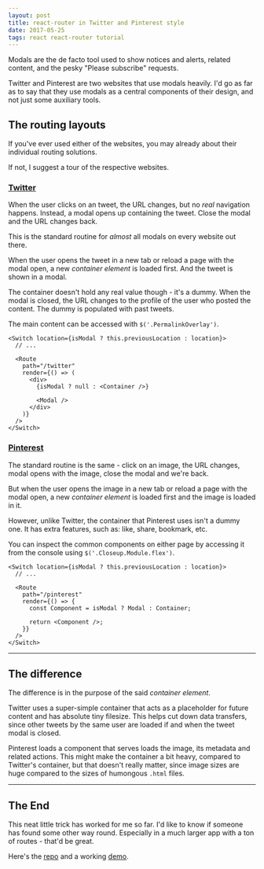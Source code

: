 ```yaml
---
layout: post
title: react-router in Twitter and Pinterest style
date: 2017-05-25
tags: react react-router tutorial
---
```


Modals are the de facto tool used to show notices and alerts, related content, and the pesky "Please subscribe" requests.

Twitter and Pinterest are two websites that use modals heavily.
I'd go as far as to say that they use modals as a central components of their design, and not just some auxiliary tools.



<!-- preview -->

## The routing layouts

If you've ever used either of the websites, you may already about their individual routing solutions.

If not, I suggest a tour of the respective websites.

### [Twitter]

When the user clicks on an tweet, the URL changes, but no *real* navigation happens.
Instead, a modal opens up containing the tweet.
Close the modal and the URL changes back.

This is the standard routine for *almost* all modals on every website out there.


When the user opens the tweet in a new tab or reload a page with the modal open, a new *container element* is loaded first.
And the tweet is shown in a modal.

The container doesn't hold any real value though - it's a dummy.
When the modal is closed, the URL changes to the profile of the user who posted the content.
The dummy is populated with past tweets.

The main content can be accessed with `$('.PermalinkOverlay')`.

```react
<Switch location={isModal ? this.previousLocation : location}>
  // ...

  <Route
    path="/twitter"
    render={() => (
      <div>
        {isModal ? null : <Container />}

        <Modal />
      </div>
    )}
  />
</Switch>
```

### [Pinterest]

The standard routine is the same - click on an image, the URL changes, modal opens with the image, close the modal and we're back.

But when the user opens the image in a new tab or reload a page with the modal open, a new *container element* is loaded first and the image is loaded in it.

However, unlike Twitter, the container that Pinterest uses isn't a dummy one.
It has extra features, such as: like, share, bookmark, etc.

You can inspect the common components on either page by accessing it from the console using `$('.Closeup.Module.flex')`.

```react
<Switch location={isModal ? this.previousLocation : location}>
  // ...

  <Route
    path="/pinterest"
    render={() => {
      const Component = isModal ? Modal : Container;

      return <Component />;
    }}
  />
</Switch>
```

---

## The difference

The difference is in the purpose of the said *container element*.

Twitter uses a super-simple container that acts as a placeholder for future content and has absolute tiny filesize.
This helps cut down data transfers, since other tweets by the same user are loaded if and when the tweet modal is closed.

Pinterest loads a component that serves loads the image, its metadata and related actions.
This might make the container a bit heavy, compared to Twitter's container, but that doesn't really matter, since image sizes are huge compared to the sizes of humongous `.html` files.

---

## The End

This neat little trick has worked for me so far.
I'd like to know if someone has found some other way round.
Especially in a much larger app with a ton of routes - that'd be great.

Here's the [repo] and a working [demo].

[Pinterest]: https://pinterest.com/
[Twitter]: https://twitter.com/
[repo]: https://github.com/zhirzh/react-router-twitter-pinterest-style
[demo]: https://zhirzh.github.io/react-router-twitter-pinterest-style/
